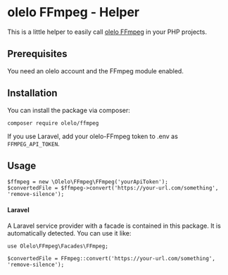 # olelo FFmpeg - Helper
This is a little helper to easily call [olelo FFmpeg](https://www.olelo.io/ffmpeg) in your PHP projects. 

## Prerequisites
You need an olelo account and the FFmpeg module enabled. 

## Installation
You can install the package via composer:
```
composer require olelo/ffmpeg
```

If you use Laravel, add your olelo-FFmpeg token to .env as `FFMPEG_API_TOKEN`.

## Usage
```
$ffmpeg = new \Olelo\FFmpeg\FFmpeg('yourApiToken');
$convertedFile = $ffmpeg->convert('https://your-url.com/something', 'remove-silence'); 
```

#### Laravel
A Laravel service provider with a facade is contained in this package. It is automatically detected. You can use it like:
```
use Olelo\FFmpeg\Facades\FFmpeg;

$convertedFile = FFmpeg::convert('https://your-url.com/something', 'remove-silence');
```
